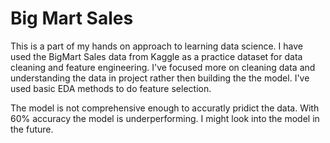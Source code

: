 # Big Mart Sales
 
This is a part of my hands on approach to learning data science. I have used the BigMart Sales data from Kaggle as a practice dataset for data cleaning and feature engineering. I've focused more on cleaning data and understanding the data in project rather then building the the model. I've used basic EDA methods to do feature selection.

The model is not comprehensive enough to accuratly pridict the data. With 60% accuracy the model is underperforming. I might look into the model in the future.
